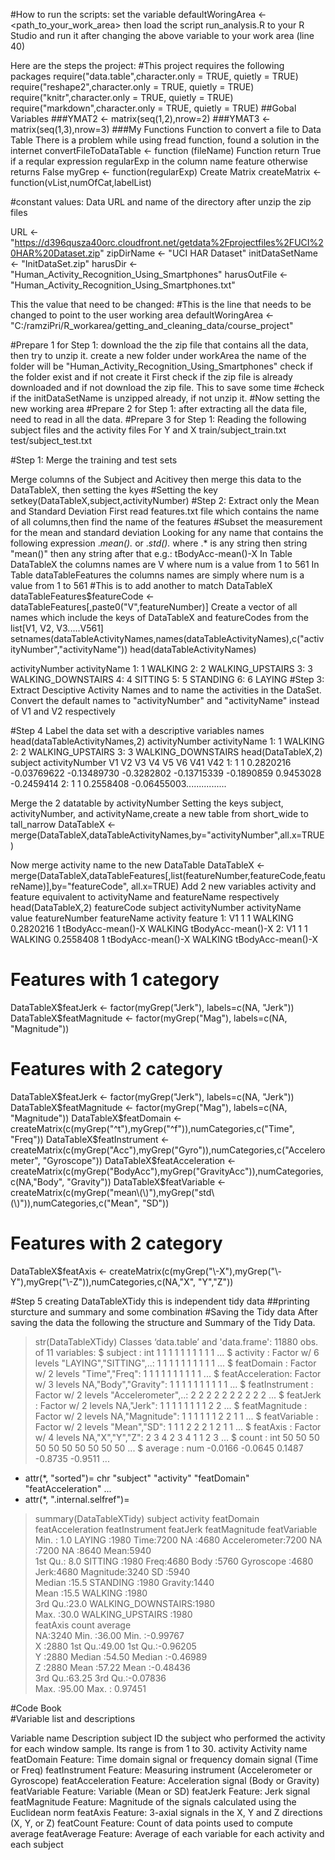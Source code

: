 #How to run the scripts:
set the variable defaultWoringArea <- <path_to_your_work_area> 
then load the script run_analysis.R to your R Studio and run it after changing the above variable to your work area (line 40)

Here are the steps the project:
#This project requires the following packages 
	require("data.table",character.only = TRUE, quietly = TRUE)
	require("reshape2",character.only = TRUE, quietly = TRUE) 
	require("knitr",character.only = TRUE, quietly = TRUE)
	require("markdown",character.only = TRUE, quietly = TRUE)
##Gobal Variables 
###YMAT2 <- matrix(seq(1,2),nrow=2)
###YMAT3 <- matrix(seq(1,3),nrow=3)
###My Functions 
Function to  convert a file to Data Table 
There is a problem while using fread function, found a solution in the internet
	convertFileToDataTable <- function (fileName)
Function return True if a reqular expression regularExp in the column name feature
otherwise returns False
	myGrep <- function(regularExp)
Create Matrix 
createMatrix <- function(vList,numOfCat,labelList)

#constant values: Data URL and name of the directory after unzip the zip files 

URL <-"https://d396qusza40orc.cloudfront.net/getdata%2Fprojectfiles%2FUCI%20HAR%20Dataset.zip"
	zipDirName <- "UCI HAR Dataset"
	initDataSetName <- "InitDataSet.zip"
	harusDir <-"Human_Activity_Recognition_Using_Smartphones"
	harusOutFile <- "Human_Activity_Recognition_Using_Smartphones.txt"

This the value that need to be changed:
#This is the line that needs to be changed to point to the user working area
defaultWoringArea <- "C:/ramziPri/R_workarea/getting_and_cleaning_data/course_project"

#Prepare 1 for Step 1: download the the zip file that contains all the data, then try to unzip it.
create a new folder under workArea the name of the folder will be "Human_Activity_Recognition_Using_Smartphones"
check if the folder exist and if not create it
First check if the zip file is already downloaded and if not download the zip file. This to save some time
#check if the initDataSetName is unzipped already, if not unzip it. 
#Now setting the new working area 
#Prepare 2 for Step 1: after extracting all the data file, need to read in all the data.
#Prepare 3 for Step 1: Reading the following subject files and the activity files For Y and X 
	train/subject_train.txt
	test/subject_test.txt

#Step 1: Merge the training and test sets

Merge columns of the Subject and Acitivey then merge this data to the DataTableX, then setting the kyes 
#Setting the key
	setkey(DataTableX,subject,activityNumber)
#Step 2: Extract only the Mean and Standard Deviation 
First read features.txt file which contains the name of all columns,then find the name of the features 
#Subset the measurement for the mean and standard deviation
Looking for any name that contains the following expression .*mean().* or .*std().* 
where .* is any string then string "mean()" then any string after that e.g.: tBodyAcc-mean()-X
In Table DataTableX the columns names are V<num> where num is a value from 1 to 561
In Table dataTableFeatures the columns names are simply <num> where num is a value from 1 to 561
#This is to add another to match DataTableX
dataTableFeatures$featureCode <- dataTableFeatures[,paste0("V",featureNumber)]
Create a vector of all names which include the keys of DataTableX and featureCodes from the list[V1, V2, V3.....V561]
setnames(dataTableActivityNames,names(dataTableActivityNames),c("activityNumber","activityName")) 
head(dataTableActivityNames)

   activityNumber       activityName
1:              1            WALKING
2:              2   WALKING_UPSTAIRS
3:              3 WALKING_DOWNSTAIRS
4:              4            SITTING
5:              5           STANDING
6:              6             LAYING
#Step 3: Extract Desciptive Activity Names and to name the activities in the DataSet.
Convert the default names to "activityNumber" and "activityName" instead of V1 and V2 respectively

#Step 4 Label the data set with a descriptive variables names
head(dataTableActivityNames,2)
activityNumber       activityName
1:              1            WALKING
2:              2   WALKING_UPSTAIRS
3:              3 WALKING_DOWNSTAIRS
head(DataTableX,2)
subject activityNumber        V1          V2          V3         V4          V5         V6       V41        V42
1:       1              1 0.2820216 -0.03769622 -0.13489730 -0.3282802 -0.13715339 -0.1890859 0.9453028 -0.2459414
2:       1              1 0.2558408 -0.06455003................

Merge the 2 datatable by activityNumber
Setting the keys subject, activityNumber, and activityName,create a new table from short_wide to tall_narrow
DataTableX <- merge(DataTableX,dataTableActivityNames,by="activityNumber",all.x=TRUE)

Now merge activity name to the new DataTable 
DataTableX <- merge(DataTableX,dataTableFeatures[,list(featureNumber,featureCode,featureName)],by="featureCode", all.x=TRUE)
Add 2 new variables activity and feature equivalent to activityName and featureName respectively
head(DataTableX,2)
featureCode subject activityNumber activityName     value featureNumber       featureName activity           feature
1:          V1       1              1      WALKING 0.2820216             1 tBodyAcc-mean()-X  WALKING tBodyAcc-mean()-X
2:          V1       1              1      WALKING 0.2558408             1 tBodyAcc-mean()-X  WALKING tBodyAcc-mean()-X



# Features with 1 category
DataTableX$featJerk <- factor(myGrep("Jerk"), labels=c(NA, "Jerk"))
DataTableX$featMagnitude <- factor(myGrep("Mag"), labels=c(NA, "Magnitude"))

# Features with 2 category
DataTableX$featJerk <- factor(myGrep("Jerk"), labels=c(NA, "Jerk"))
DataTableX$featMagnitude <- factor(myGrep("Mag"), labels=c(NA, "Magnitude"))
DataTableX$featDomain <- createMatrix(c(myGrep("^t"),myGrep("^f")),numCategories,c("Time", "Freq"))
DataTableX$featInstrument <- createMatrix(c(myGrep("Acc"),myGrep("Gyro")),numCategories,c("Accelerometer", "Gyroscope"))
DataTableX$featAcceleration <- createMatrix(c(myGrep("BodyAcc"),myGrep("GravityAcc")),numCategories,c(NA,"Body", "Gravity"))
DataTableX$featVariable <- createMatrix(c(myGrep("mean\\(\\)"),myGrep("std\\(\\)")),numCategories,c("Mean", "SD"))

# Features with 2 category
DataTableX$featAxis <- createMatrix(c(myGrep("\\-X"),myGrep("\\-Y"),myGrep("\\-Z")),numCategories,c(NA,"X", "Y","Z"))

#Step 5 creating DataTableXTidy this is independent tidy data 
##printing sturcture and summary and some combination
#Saving the Tidy data 
After saving the data the following the structure and Summary of the Tidy Data.
> str(DataTableXTidy)
Classes ‘data.table’ and 'data.frame':	11880 obs. of  11 variables:
 $ subject         : int  1 1 1 1 1 1 1 1 1 1 ...
 $ activity        : Factor w/ 6 levels "LAYING","SITTING",..: 1 1 1 1 1 1 1 1 1 1 ...
 $ featDomain      : Factor w/ 2 levels "Time","Freq": 1 1 1 1 1 1 1 1 1 1 ...
 $ featAcceleration: Factor w/ 3 levels NA,"Body","Gravity": 1 1 1 1 1 1 1 1 1 1 ...
 $ featInstrument  : Factor w/ 2 levels "Accelerometer",..: 2 2 2 2 2 2 2 2 2 2 ...
 $ featJerk        : Factor w/ 2 levels NA,"Jerk": 1 1 1 1 1 1 1 1 2 2 ...
 $ featMagnitude   : Factor w/ 2 levels NA,"Magnitude": 1 1 1 1 1 1 2 2 1 1 ...
 $ featVariable    : Factor w/ 2 levels "Mean","SD": 1 1 1 2 2 2 1 2 1 1 ...
 $ featAxis        : Factor w/ 4 levels NA,"X","Y","Z": 2 3 4 2 3 4 1 1 2 3 ...
 $ count           : int  50 50 50 50 50 50 50 50 50 50 ...
 $ average         : num  -0.0166 -0.0645 0.1487 -0.8735 -0.9511 ...
 - attr(*, "sorted")= chr  "subject" "activity" "featDomain" "featAcceleration" ...
 - attr(*, ".internal.selfref")=<externalptr> 
> 
> summary(DataTableXTidy)
    subject                   activity    featDomain  featAcceleration       featInstrument featJerk      featMagnitude  featVariable
 Min.   : 1.0   LAYING            :1980   Time:7200   NA     :4680     Accelerometer:7200   NA  :7200   NA       :8640   Mean:5940   
 1st Qu.: 8.0   SITTING           :1980   Freq:4680   Body   :5760     Gyroscope    :4680   Jerk:4680   Magnitude:3240   SD  :5940   
 Median :15.5   STANDING          :1980               Gravity:1440                                                                   
 Mean   :15.5   WALKING           :1980                                                                                              
 3rd Qu.:23.0   WALKING_DOWNSTAIRS:1980                                                                                              
 Max.   :30.0   WALKING_UPSTAIRS  :1980                                                                                              
 featAxis      count          average        
 NA:3240   Min.   :36.00   Min.   :-0.99767  
 X :2880   1st Qu.:49.00   1st Qu.:-0.96205  
 Y :2880   Median :54.50   Median :-0.46989  
 Z :2880   Mean   :57.22   Mean   :-0.48436  
           3rd Qu.:63.25   3rd Qu.:-0.07836  
           Max.   :95.00   Max.   : 0.97451 
		   
#Code Book		   
#Variable list and descriptions

Variable name	Description
subject	ID the subject who performed the activity for each window sample. Its range is from 1 to 30.
activity	Activity name
featDomain	Feature: Time domain signal or frequency domain signal (Time or Freq)
featInstrument	Feature: Measuring instrument (Accelerometer or Gyroscope)
featAcceleration	Feature: Acceleration signal (Body or Gravity)
featVariable	Feature: Variable (Mean or SD)
featJerk	Feature: Jerk signal
featMagnitude	Feature: Magnitude of the signals calculated using the Euclidean norm
featAxis	Feature: 3-axial signals in the X, Y and Z directions (X, Y, or Z)
featCount	Feature: Count of data points used to compute average
featAverage	Feature: Average of each variable for each activity and each subject
